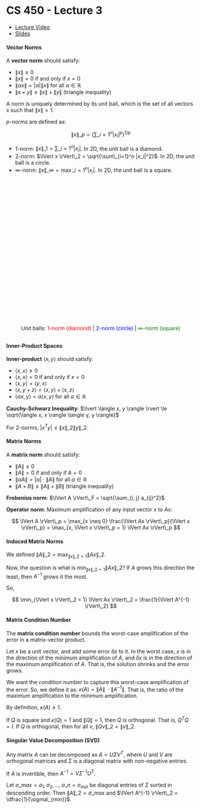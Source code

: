 # CS 450 - Lecture 3

* [Lecture Video](https://mediaspace.illinois.edu/media/t/1_rdz5rdf3/330048022)
* [Slides](https://relate.cs.illinois.edu/course/cs450-s24/f/lectures/02-lecture.pdf)

#### Vector Norms

A **vector norm** should satisfy:

- $\lVert x \rVert \ge 0$
- $\lVert x \rVert = 0$ if and only if $x = 0$
- $\lVert \alpha x \rVert = |\alpha| \lVert x \rVert$ for all $\alpha \in \mathbb{R}$
- $\lVert x + y \rVert \le \lVert x \rVert + \lVert y \rVert$ (triangle inequality)

A norm is uniquely determined by its unit ball, which is the set of all vectors $x$ such that $\lVert x \rVert = 1$.

$p$-norms are defined as:

$$
\lVert x \rVert\_p = \left( \sum\_{i=1}^n |x_i|^p \right)^{1/p}
$$

- 1-norm: $\lVert x \rVert\_1 = \sum\_{i=1}^n |x_i|$. In 2D, the unit ball is a diamond.
- 2-norm: $\lVert x \rVert\_2 = \sqrt{\sum\_{i=1}^n |x_i|^2}$. In 2D, the unit ball is a circle.
- $\infty$-norm: $\lVert x \rVert\_\infty = \max\_{i=1}^n |x_i|$. In 2D, the unit ball is a square.

<div id="fig1" style="width:90%; max-width: 360px; aspect-ratio: 1 / 1; margin: 20px auto;"></div>

<script>
const board = JXG.JSXGraph.initBoard('fig1', {
    boundingbox: [-1.5, 1.5, 1.5, -1.5],
    axis: true,
    showNavigation: false,
    showCopyright: false,
    pan: {enabled: false},
    zoom: {enabled: false}
});

// Helper to create fixed, non-interactive points
function fixedPoint(coords) {
    return board.create('point', coords, {
        visible: false,
        fixed: true,
        frozen: true,
        highlight: false
    });
}

// L2 (Euclidean unit circle)
board.create('circle', [[0, 0], 1], {
    strokeColor: 'blue',
    dash: 0,
    strokeWidth: 2,
    fillColor: 'none',
    highlightFillColor: 'none',
    fixed: true,
    frozen: true,
    highlight: false
});

// L1 unit ball (diamond)
const l1Points = [
    [1, 0], [0, 1], [-1, 0], [0, -1], [1, 0]
].map(fixedPoint);

board.create('polygon', l1Points, {
    borders: {strokeColor: 'red', dash: 0, strokeWidth: 2},
    fillColor: 'none',
    highlightFillColor: 'none',
    fixed: true,
    frozen: true,
    highlight: false
});

// Linf unit ball (square)
const linfPoints = [
    [1, 1], [-1, 1], [-1, -1], [1, -1], [1, 1]
].map(fixedPoint);

board.create('polygon', linfPoints, {
    borders: {strokeColor: 'green', dash: 0, strokeWidth: 2},
    fillColor: 'none',
    highlightFillColor: 'none',
    fixed: true,
    frozen: true,
    highlight: false
});
</script>

<div style="text-align: center; margin-top: 10px; margin-bottom: 30px;">
    Unit balls: 
    <span style="color: red;">1-norm (diamond)</span> |
    <span style="color: blue;">2-norm (circle)</span> |
    <span style="color: green;">∞-norm (square)</span>
</div>

#### Inner-Product Spaces

**Inner-product** $\langle x, y \rangle$ should satisfy:

- $\langle x, x \rangle \ge 0$
- $\langle x, x \rangle = 0$ if and only if $x = 0$
- $\langle x, y \rangle = \langle y, x \rangle$
- $\langle x, y + z \rangle = \langle x, y \rangle + \langle x, z \rangle$
- $\langle \alpha x, y \rangle = \alpha \langle x, y \rangle$ for all $\alpha \in \mathbb{R}$

**Cauchy-Schwarz Inequality**: $\lvert \langle x, y \rangle \rvert \le \sqrt{\langle x, x \rangle \langle y, y \rangle}$

For 2-norms, $\lvert x^T y \rvert \le \lVert x \rVert\_2 \lVert y \rVert\_2$.

#### Matrix Norms

A **matrix norm** should satisfy:

- $\lVert A \rVert \ge 0$
- $\lVert A \rVert = 0$ if and only if $A = 0$
- $\lVert \alpha A \rVert = |\alpha| \cdot \lVert A \rVert$ for all $\alpha \in \mathbb{R}$
- $\lVert A + B \rVert \le \lVert A \rVert + \lVert B \rVert$ (triangle inequality)

**Frobenius norm**: $\lVert A \rVert\_F = \sqrt{\sum_{i, j} a_{ij}^2}$

**Operator norm**: Maximum amplification of any input vector $x$ to $Ax$:

$$
\lVert A \rVert\_p = \max_{x \neq 0} \frac{\lVert Ax \rVert\_p}{\lVert x \rVert\_p} = \max_{x, \lVert x \rVert\_p = 1} \lVert Ax \rVert\_p
$$

#### Induced Matrix Norms

We defined $\lVert A \rVert\_2 = \max_{\lVert x \rVert\_2 = 1} \lVert Ax \rVert\_2$.

Now, the question is what is $\min_{\lVert x \rVert\_2 = 1} \lVert Ax \rVert\_2$? If $A$ grows this direction the least, then $A^{-1}$ grows it the most.

So,

$$
\min_{\lVert x \rVert\_2 = 1} \lVert Ax \rVert\_2 = \frac{1}{\lVert A^{-1} \rVert\_2}
$$

#### Matrix Condition Number

The **matrix condition number** bounds the worst-case amplification of the error in a matrix-vector product.

Let $x$ be a unit vector, and add some error $\delta x$ to it. In the worst
case, $x$ is in the direction of the minimum amplification of $A$, and $\delta x$ is in the direction of the maximum amplification of $A$. That is, the solution shrinks and the error grows.

We want the condition number to capture this worst-case amplification of the error. So, we define it as: $\kappa(A) = \lVert A \rVert\ \cdot \lVert A^{-1} \rVert$. That is, the ratio of the maximum amplification to the minimum amplification.


By definition, $\kappa(A) \ge 1$.

If $Q$ is square and $\kappa(Q) = 1$ and $\lVert Q \rVert = 1$, then $Q$ is orthogonal. That is, $Q^TQ = I$. If $Q$ is orthogonal, then for all $v$, $\lVert Qv \rVert\_2 = \lVert v \rVert\_2$.

#### Singular Value Decomposition (SVD)

Any matrix $A$ can be decomposed as $A = U \Sigma V^T$, where $U$ and $V$ are orthogonal matrices and $\Sigma$ is a diagonal matrix with non-negative entries.

If $A$ is invertible, then $A^{-1} = V \Sigma^{-1} U^T$.

Let $\sigma\_{max}=\sigma_1, \sigma_2, \ldots, \sigma\_n=\sigma_{min}$ be diagonal entries of $\Sigma$ sorted in descending order. Then $\lVert A \rVert\_2 = \sigma\_{max}$ and $\lVert A^{-1} \rVert\_2 = \dfrac{1}{\sigma\_{min}}$.

